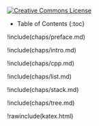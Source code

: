 <a rel="license" href="http://creativecommons.org/licenses/by-nc-sa/4.0/"><img alt="Creative Commons License" style="border-width:0" src="https://i.creativecommons.org/l/by-nc-sa/4.0/80x15.png" /></a>

* Table of Contents
{:toc}

!include(chaps/preface.md)

!include(chaps/intro.md)

!include(chaps/cpp.md)

!include(chaps/list.md)

!include(chaps/stack.md)

!include(chaps/tree.md)


!rawinclude(katex.html)
